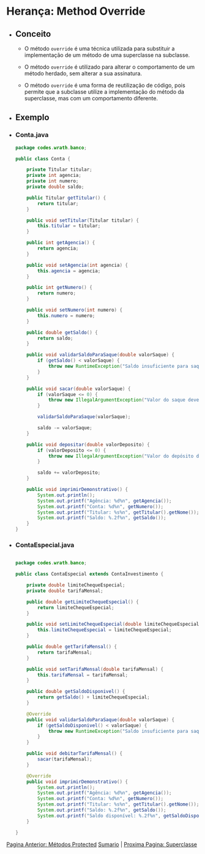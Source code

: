 # Herança: Method Override

- ## Conceito

  - O método `override` é uma técnica utilizada para substituir a implementação de um método de uma superclasse na subclasse.

  - O método `override` é utilizado para alterar o comportamento de um método herdado, sem alterar a sua assinatura.

  - O método `override` é uma forma de reutilização de código, pois permite que a subclasse utilize a implementação do método da superclasse, mas com um comportamento diferente.

- ## Exemplo

- ### Conta.java

    ```java
    package codes.wrath.banco;

    public class Conta {

        private Titular titular;
        private int agencia;
        private int numero;
        private double saldo;

        public Titular getTitular() {
            return titular;
        }

        public void setTitular(Titular titular) {
            this.titular = titular;
        }

        public int getAgencia() {
            return agencia;
        }

        public void setAgencia(int agencia) {
            this.agencia = agencia;
        }

        public int getNumero() {
            return numero;
        }

        public void setNumero(int numero) {
            this.numero = numero;
        }

        public double getSaldo() {
            return saldo;
        }

        public void validarSaldoParaSaque(double valorSaque) {
            if (getSaldo() < valorSaque) {
                throw new RuntimeException("Saldo insuficiente para saque");
            }
        }

        public void sacar(double valorSaque) {
            if (valorSaque <= 0) {
                throw new IllegalArgumentException("Valor do saque deve ser maior que 0");
            }

            validarSaldoParaSaque(valorSaque);

            saldo -= valorSaque;
        }

        public void depositar(double valorDeposito) {
            if (valorDeposito <= 0) {
                throw new IllegalArgumentException("Valor do depósito deve ser maior que 0");
            }

            saldo += valorDeposito;
        }

        public void imprimirDemonstrativo() {
            System.out.println();
            System.out.printf("Agência: %d%n", getAgencia());
            System.out.printf("Conta: %d%n", getNumero());
            System.out.printf("Titular: %s%n", getTitular().getNome());
            System.out.printf("Saldo: %.2f%n", getSaldo());
        }
    }
    ```

- ### ContaEspecial.java

    ```java
    
    package codes.wrath.banco;

    public class ContaEspecial extends ContaInvestimento {

        private double limiteChequeEspecial;
        private double tarifaMensal;

        public double getLimiteChequeEspecial() {
            return limiteChequeEspecial;
        }

        public void setLimiteChequeEspecial(double limiteChequeEspecial) {
            this.limiteChequeEspecial = limiteChequeEspecial;
        }

        public double getTarifaMensal() {
            return tarifaMensal;
        }

        public void setTarifaMensal(double tarifaMensal) {
            this.tarifaMensal = tarifaMensal;
        }

        public double getSaldoDisponivel() {
            return getSaldo() + limiteChequeEspecial;
        }

        @Override
        public void validarSaldoParaSaque(double valorSaque) {
            if (getSaldoDisponivel() < valorSaque) {
                throw new RuntimeException("Saldo insuficiente para saque");
            }
        }

        public void debitarTarifaMensal() {
            sacar(tarifaMensal);
        }

        @Override
        public void imprimirDemonstrativo() {
            System.out.println();
            System.out.printf("Agência: %d%n", getAgencia());
            System.out.printf("Conta: %d%n", getNumero());
            System.out.printf("Titular: %s%n", getTitular().getNome());
            System.out.printf("Saldo: %.2f%n", getSaldo());
            System.out.printf("Saldo disponível: %.2f%n", getSaldoDisponivel());
        }

    }
    ```

[Pagina Anterior: Métodos Protected](heranca-metodos-protected.md) [Sumario](sumario.md) | [Proxima Pagina: Superclasse](heranca-superclasse.md)
